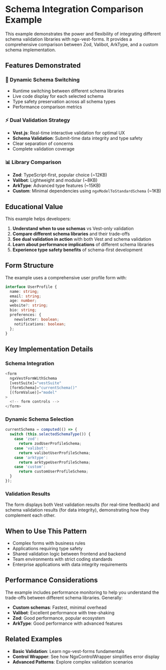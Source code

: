# Schema Integration Comparison Example

This example demonstrates the power and flexibility of integrating different schema validation libraries with ngx-vest-forms. It provides a comprehensive comparison between Zod, Valibot, ArkType, and a custom schema implementation.

## Features Demonstrated

### 🔀 Dynamic Schema Switching

- Runtime switching between different schema libraries
- Live code display for each selected schema
- Type safety preservation across all schema types
- Performance comparison metrics

### ⚡ Dual Validation Strategy

- **Vest.js**: Real-time interactive validation for optimal UX
- **Schema Validation**: Submit-time data integrity and type safety
- Clear separation of concerns
- Complete validation coverage

### 📊 Library Comparison

- **Zod**: TypeScript-first, popular choice (~12KB)
- **Valibot**: Lightweight and modular (~8KB)
- **ArkType**: Advanced type features (~15KB)
- **Custom**: Minimal dependencies using `ngxModelToStandardSchema` (~1KB)

## Educational Value

This example helps developers:

1. **Understand when to use schemas** vs Vest-only validation
2. **Compare different schema libraries** and their trade-offs
3. **See dual validation in action** with both Vest and schema validation
4. **Learn about performance implications** of different schema libraries
5. **Experience type safety benefits** of schema-first development

## Form Structure

The example uses a comprehensive user profile form with:

```typescript
interface UserProfile {
  name: string;
  email: string;
  age: number;
  website?: string;
  bio: string;
  preferences: {
    newsletter: boolean;
    notifications: boolean;
  };
}
```

## Key Implementation Details

### Schema Integration

```typescript
<form
  ngxVestFormWithSchema
  [vestSuite]="vestSuite"
  [formSchema]="currentSchema()"
  [(formValue)]="model"
>
  <!-- form controls -->
</form>
```

### Dynamic Schema Selection

```typescript
currentSchema = computed(() => {
  switch (this.selectedSchemaType()) {
    case 'zod':
      return zodUserProfileSchema;
    case 'valibot':
      return valibotUserProfileSchema;
    case 'arktype':
      return arktypeUserProfileSchema;
    case 'custom':
      return customUserProfileSchema;
  }
});
```

### Validation Results

The form displays both Vest validation results (for real-time feedback) and schema validation results (for data integrity), demonstrating how they complement each other.

## When to Use This Pattern

- Complex forms with business rules
- Applications requiring type safety
- Shared validation logic between frontend and backend
- Team environments with strict coding standards
- Enterprise applications with data integrity requirements

## Performance Considerations

The example includes performance monitoring to help you understand the trade-offs between different schema libraries. Generally:

- **Custom schemas**: Fastest, minimal overhead
- **Valibot**: Excellent performance with tree-shaking
- **Zod**: Good performance, popular ecosystem
- **ArkType**: Good performance with advanced features

## Related Examples

- **Basic Validation**: Learn ngx-vest-forms fundamentals
- **Control Wrapper**: See how NgxControlWrapper simplifies error display
- **Advanced Patterns**: Explore complex validation scenarios
